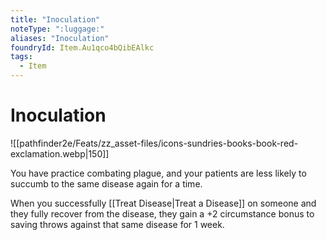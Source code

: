 ```yaml
---
title: "Inoculation"
noteType: ":luggage:"
aliases: "Inoculation"
foundryId: Item.Au1qco4bQibEAlkc
tags:
  - Item
---
```


# Inoculation
![[pathfinder2e/Feats/zz_asset-files/icons-sundries-books-book-red-exclamation.webp|150]]

You have practice combating plague, and your patients are less likely to succumb to the same disease again for a time.

When you successfully [[Treat Disease|Treat a Disease]] on someone and they fully recover from the disease, they gain a +2 circumstance bonus to saving throws against that same disease for 1 week.
